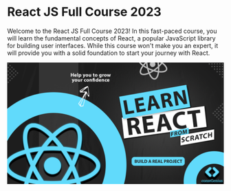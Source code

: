 # React JS Full Course 2023

Welcome to the React JS Full Course 2023! In this fast-paced course, you will learn the fundamental concepts of React, a popular JavaScript library for building user interfaces. While this course won't make you an expert, it will provide you with a solid foundation to start your journey with React.

![Notes App](/LearnReact.png)
